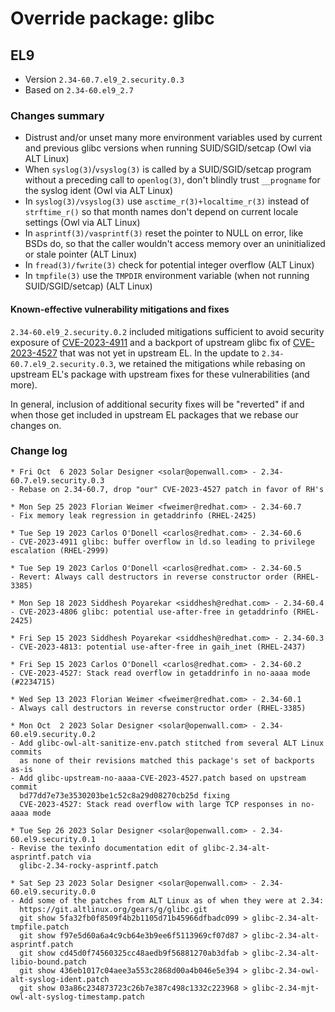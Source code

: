 # Override package: glibc

## EL9

- Version `2.34-60.7.el9_2.security.0.3`
- Based on `2.34-60.el9_2.7`

### Changes summary

- Distrust and/or unset many more environment variables used by current and previous glibc versions when running SUID/SGID/setcap (Owl via ALT Linux)
- When `syslog(3)`/`vsyslog(3)` is called by a SUID/SGID/setcap program without a preceding call to `openlog(3)`, don't blindly trust `__progname` for the syslog ident (Owl via ALT Linux)
- In `syslog(3)/vsyslog(3)` use `asctime_r(3)+localtime_r(3)` instead of `strftime_r()` so that month names don't depend on current locale settings (Owl via ALT Linux)
- In `asprintf(3)/vasprintf(3)` reset the pointer to NULL on error, like BSDs do, so that the caller wouldn't access memory over an uninitialized or stale pointer (ALT Linux)
- In `fread(3)/fwrite(3)` check for potential integer overflow (ALT Linux)
- In `tmpfile(3)` use the `TMPDIR` environment variable (when not running SUID/SGID/setcap) (ALT Linux)

#### Known-effective vulnerability mitigations and fixes

`2.34-60.el9_2.security.0.2` included mitigations sufficient to avoid security exposure of [CVE-2023-4911](../issues/CVE-2023-4911.md) and a backport of upstream glibc fix of [CVE-2023-4527](https://www.openwall.com/lists/oss-security/2023/09/25/1) that was not yet in upstream EL. In the update to `2.34-60.7.el9_2.security.0.3`, we retained the mitigations while rebasing on upstream EL's package with upstream fixes for these vulnerabilities (and more).

In general, inclusion of additional security fixes will be "reverted" if and when those get included in upstream EL packages that we rebase our changes on.

### Change log

```
* Fri Oct  6 2023 Solar Designer <solar@openwall.com> - 2.34-60.7.el9.security.0.3
- Rebase on 2.34-60.7, drop "our" CVE-2023-4527 patch in favor of RH's

* Mon Sep 25 2023 Florian Weimer <fweimer@redhat.com> - 2.34-60.7
- Fix memory leak regression in getaddrinfo (RHEL-2425)

* Tue Sep 19 2023 Carlos O'Donell <carlos@redhat.com> - 2.34-60.6
- CVE-2023-4911 glibc: buffer overflow in ld.so leading to privilege escalation (RHEL-2999)

* Tue Sep 19 2023 Carlos O'Donell <carlos@redhat.com> - 2.34-60.5
- Revert: Always call destructors in reverse constructor order (RHEL-3385)

* Mon Sep 18 2023 Siddhesh Poyarekar <siddhesh@redhat.com> - 2.34-60.4
- CVE-2023-4806 glibc: potential use-after-free in getaddrinfo (RHEL-2425)

* Fri Sep 15 2023 Siddhesh Poyarekar <siddhesh@redhat.com> - 2.34-60.3
- CVE-2023-4813: potential use-after-free in gaih_inet (RHEL-2437)

* Fri Sep 15 2023 Carlos O'Donell <carlos@redhat.com> - 2.34-60.2
- CVE-2023-4527: Stack read overflow in getaddrinfo in no-aaaa mode (#2234715)

* Wed Sep 13 2023 Florian Weimer <fweimer@redhat.com> - 2.34-60.1
- Always call destructors in reverse constructor order (RHEL-3385)

* Mon Oct  2 2023 Solar Designer <solar@openwall.com> - 2.34-60.el9.security.0.2
- Add glibc-owl-alt-sanitize-env.patch stitched from several ALT Linux commits
  as none of their revisions matched this package's set of backports as-is
- Add glibc-upstream-no-aaaa-CVE-2023-4527.patch based on upstream commit
  bd77dd7e73e3530203be1c52c8a29d08270cb25d fixing
  CVE-2023-4527: Stack read overflow with large TCP responses in no-aaaa mode

* Tue Sep 26 2023 Solar Designer <solar@openwall.com> - 2.34-60.el9.security.0.1
- Revise the texinfo documentation edit of glibc-2.34-alt-asprintf.patch via
  glibc-2.34-rocky-asprintf.patch

* Sat Sep 23 2023 Solar Designer <solar@openwall.com> - 2.34-60.el9.security.0.0
- Add some of the patches from ALT Linux as of when they were at 2.34:
  https://git.altlinux.org/gears/g/glibc.git
  git show 5fa32fb0f8509f4b2b1105d71b45966dfbadc099 > glibc-2.34-alt-tmpfile.patch
  git show f97e5d60a6a4c9cb64e3b9ee6f5113969cf07d87 > glibc-2.34-alt-asprintf.patch
  git show cd45d0f74560325cc48aedb9f56881270ab3dfab > glibc-2.34-alt-libio-bound.patch
  git show 436eb1017c04aee3a553c2868d00a4b046e5e394 > glibc-2.34-owl-alt-syslog-ident.patch
  git show 03a86c234873723c26b7e387c498c1332c223968 > glibc-2.34-mjt-owl-alt-syslog-timestamp.patch
```
